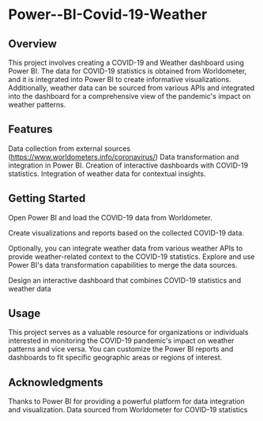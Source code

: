 # Power--BI-Covid-19-Weather

## Overview
This project involves creating a COVID-19 and Weather dashboard using Power BI. The data for COVID-19 statistics is obtained from Worldometer, and it is integrated into Power BI to create informative visualizations. Additionally, weather data can be sourced from various APIs and integrated into the dashboard for a comprehensive view of the pandemic's impact on weather patterns.

## Features
Data collection from external sources (https://www.worldometers.info/coronavirus/)
Data transformation and integration in Power BI.
Creation of interactive dashboards with COVID-19 statistics.
Integration of weather data for contextual insights.

## Getting Started
Open Power BI and load the COVID-19 data from Worldometer.

Create visualizations and reports based on the collected COVID-19 data.

Optionally, you can integrate weather data from various weather APIs to provide weather-related context to the COVID-19 statistics. Explore and use Power BI's data transformation capabilities to merge the data sources.

Design an interactive dashboard that combines COVID-19 statistics and weather data

## Usage
This project serves as a valuable resource for organizations or individuals interested in monitoring the COVID-19 pandemic's impact on weather patterns and vice versa. You can customize the Power BI reports and dashboards to fit specific geographic areas or regions of interest.

## Acknowledgments
Thanks to Power BI for providing a powerful platform for data integration and visualization.
Data sourced from Worldometer for COVID-19 statistics
